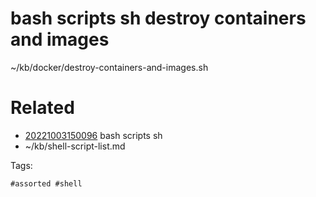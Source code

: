 # bash scripts sh destroy containers and images
~/kb/docker/destroy-containers-and-images.sh

# Related

- [20221003150096](/zet/20221003150096/README.md) bash scripts sh
- ~/kb/shell-script-list.md

Tags:

    #assorted #shell
